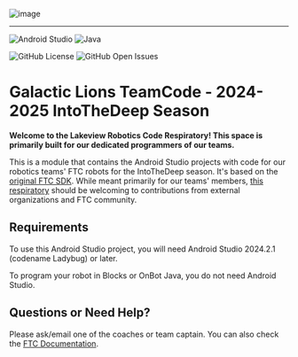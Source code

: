 
![image](https://github.com/user-attachments/assets/209a029e-211d-40fe-bc4b-fef26d3470d0)
___

![Android Studio](https://img.shields.io/badge/Android_Studio-3DDC84?style=for-the-badge&logo=android-studio&logoColor=white)
![Java](https://img.shields.io/badge/java-%23ED8B00.svg?style=for-the-badge&logo=openjdk&logoColor=white)

![GitHub License](https://img.shields.io/github/license/ftcteam5898/GalacticLions-Starter)
![GitHub Open Issues](https://img.shields.io/github/issues-open/ftcteam5898/GalacticLions-Starter)

# Galactic Lions TeamCode - 2024-2025 IntoTheDeep Season
**Welcome to the Lakeview Robotics Code Respiratory! This space is primarily built for our dedicated programmers of our teams.**

This is a module that contains the Android Studio projects with code for our robotics teams' FTC robots for the IntoTheDeep season. It's based on the [original FTC SDK](https://github.com/FIRST-Tech-Challenge/FtcRobotController). While meant primarily for our teams' members, [this respiratory](https://github.com/ftcteam5898/GalacticLions-Starter) should be welcoming to contributions from external organizations and FTC community.

## Requirements

To use this Android Studio project, you will need Android Studio 2024.2.1 (codename Ladybug) or later.

To program your robot in Blocks or OnBot Java, you do not need Android Studio.

## Questions or Need Help?
Please ask/email one of the coaches or team captain.
You can also check the [FTC Documentation](https://ftc-docs.firstinspires.org/en/latest/).
